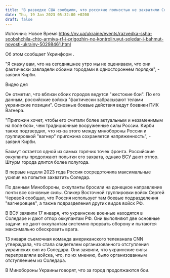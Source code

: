 ```yaml
---
title: "В разведке США сообщили, что россияне полностью не захватили Соледар и Бахмут"
date: Thu, 19 Jan 2023 05:32:00 +0200
draft: false
---
```

Источник: Новое Время https://nv.ua/ukraine/events/razvedka-ssha-soobshchila-chto-armiya-rf-i-prigozhin-ne-kontroliruyut-soledar-i-bahmut-novosti-ukrainy-50298461.html


Об этом сообщает Укринформ .

"Я скажу вам, что на сегодняшнее утро мы не оцениваем, что они фактически завладели обоими городами в одностороннем порядке", - заявил Кирби.

  Видео дня   

Он отметил, что вблизи обоих городов ведутся "жестокие бои". По его данным, российские войска "фактически забрасывают телами украинские позиции". Основные боевые действия ведут боевики ПИК Вагнера.

"Пригожин хочет, чтобы его считали более актуальным и незаменимым на поле боя», чем традиционные вооруженные силы России. Кирби также подтвердил, что из-за этого между минобороны России и группировкой "вагнер" пригожина сохраняется напряженность", - заявил Кирби.

Бахмут остается одной из самых горячих точек фронта. Российские оккупанты продолжают попытки его захвата, однако ВСУ дают отпор. Штурм города длится более полугода.

В первые недели 2023 года Россия сосредоточила максимальные усилия на попытке захватить Соледар.

По данным Минобороны, оккупанты бросили на донецкое направление почти все основные силы. Спикер Восточной группировки войск Сергей Черевой сообщал, что Россия использует там боевые подразделения "вагнеровцев", а также подразделения других видов войск РФ.

В ВСУ заявили 17 января, что украинские военные находятся в Соледаре и дают отпор оккупантам РФ. Они выполняют две основные задачи: не дают оккупантам системно прорвать оборону и пытаются максимально обескровить врага.

13 января съемочная команда американского телеканала CNN утверждала, что стала свидетелем организованного отступления украинских сил из Соледара. Они заявили, что украинские силы переправляли войска, что, по их мнению, было организованным отступлением из Соледара.

В Минобороны Украины говорят, что за город продолжаются бои.
